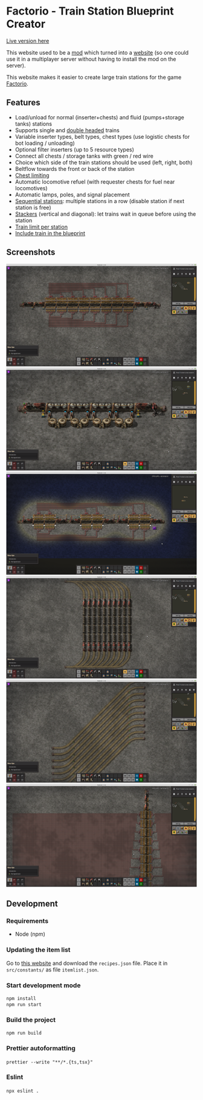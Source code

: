 # Factorio - Train Station Blueprint Creator

[Live version here](https://burnysc2.github.io/Factorio-Train-Station-Blueprint-Creator/)

This website used to be a [mod](https://mods.factorio.com/mod/BurnysTSBC) which turned into a [website](https://burnysc2.github.io/Factorio/Tools/BurnysTSBC/) (so one could use it in a multiplayer server without having to install the mod on the server).

This website makes it easier to create large train stations for the game [Factorio](https://factorio.com/). 

## Features
- Load/unload for normal (inserter+chests) and fluid (pumps+storage tanks) stations
- Supports single and [double headed](https://forums.factorio.com/viewtopic.php?t=53937) trains
- Variable inserter types, belt types, chest types (use logistic chests for bot loading / unloading)
- Optional filter inserters (up to 5 resource types)
- Connect all chests / storage tanks with green / red wire
- Choice which side of the train stations should be used (left, right, both)
- Beltflow towards the front or back of the station
- [Chest limiting](https://wiki.factorio.com/Stack#Stack_limitation)
- Automatic locomotive refuel (with requester chests for fuel near locomotives)
- Automatic lamps, poles, and signal placement
- [Sequential stations](https://www.reddit.com/r/factorio/comments/67xuyq/apologies_if_im_late_the_new_train_stop_interface/): multiple stations in a row (disable station if next station is free)
- [Stackers](https://www.youtube.com/watch?v=x6-P74xYvYg) (vertical and diagonal): let trains wait in queue before using the station
- [Train limit per station](https://factorio.com/blog/post/fff-361)
- [Include train in the blueprint](https://www.factorio.com/blog/post/fff-263)

## Screenshots

![A normal train station](screenshots/station2-8-2.png "A normal train station")
![A fluid station](screenshots/station-fluid.png "A fluid station")
![Sequential with lights](screenshots/sequential-with-lights.png "Sequential with lights")
![Left-left vertical stacker](screenshots/stacker-left-left-1-4-1.png "Left-left vertical stacker")
![Diagonal stacker](screenshots/stacker-diagonal.png "Diagonal stacker")
![A huge station](screenshots/station2-100-2.png "A huge station")

## Development
### Requirements

- Node (npm)

### Updating the item list

Go to [this website](https://github.com/kevinta893/factorio-recipes-json) and download the `recipes.json` file. Place it in `src/constants/` as file `itemlist.json`.

### Start development mode
```
npm install
npm run start
```

### Build the project
```
npm run build
```

### Prettier autoformatting
`prettier --write "**/*.{ts,tsx}"`

### Eslint
`npx eslint .`
